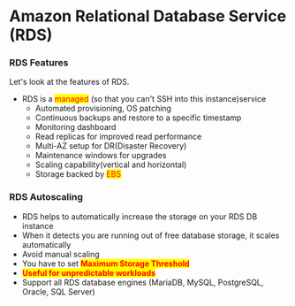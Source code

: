 # Amazon Relational Database Service (RDS)

### RDS Features

Let's look at the features of RDS.

* RDS is a <mark style="color:red;">managed</mark> (so that you can't SSH into this instance)service
  * Automated provisioning, OS patching
  * Continuous backups and restore to a specific timestamp
  * Monitoring dashboard
  * Read replicas for improved read performance
  * Multi-AZ setup for DR(Disaster Recovery)
  * Maintenance windows for upgrades
  * Scaling capability(vertical and horizontal)
  * Storage backed by <mark style="color:red;">EBS</mark>

### RDS Autoscaling

* RDS helps to automatically increase the storage on your RDS DB instance
* When it detects you are running out of free database storage, it scales automatically
* Avoid manual scaling
* You have to set <mark style="color:red;">**Maximum Storage Threshold**</mark>
* <mark style="color:red;">**Useful for unpredictable workloads**</mark>
* Support all RDS database engines (MariaDB, MySQL, PostgreSQL, Oracle, SQL Server)
